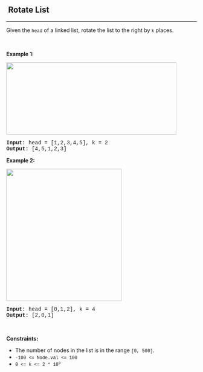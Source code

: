 <h2>  Rotate List</h2><hr><div><p>Given the <code style="font-family: SFMono-Regular, Consolas, &quot;Liberation Mono&quot;, Menlo, Courier, monospace, Bangla1060, sans-serif;">head</code> of a linked&nbsp;list, rotate the list to the right by <code style="font-family: SFMono-Regular, Consolas, &quot;Liberation Mono&quot;, Menlo, Courier, monospace, Bangla1060, sans-serif;">k</code> places.</p>

<p>&nbsp;</p>
<p><strong>Example 1:</strong></p>
<img alt="" src="https://assets.leetcode.com/uploads/2020/11/13/rotate1.jpg" style="width: 450px; height: 191px;">
<pre style="font-family: SFMono-Regular, Consolas, &quot;Liberation Mono&quot;, Menlo, Courier, monospace, Bangla1060, sans-serif;"><strong>Input:</strong> head = [1,2,3,4,5], k = 2
<strong>Output:</strong> [4,5,1,2,3]
</pre>

<p><strong>Example 2:</strong></p>
<img alt="" src="https://assets.leetcode.com/uploads/2020/11/13/roate2.jpg" style="width: 305px; height: 350px;">
<pre style="font-family: SFMono-Regular, Consolas, &quot;Liberation Mono&quot;, Menlo, Courier, monospace, Bangla1060, sans-serif;"><strong>Input:</strong> head = [0,1,2], k = 4
<strong>Output:</strong> [2,0,1]
</pre>

<p>&nbsp;</p>
<p><strong>Constraints:</strong></p>

<ul>
	<li>The number of nodes in the list is in the range <code style="font-family: SFMono-Regular, Consolas, &quot;Liberation Mono&quot;, Menlo, Courier, monospace, Bangla1060, sans-serif;">[0, 500]</code>.</li>
	<li><code style="font-family: SFMono-Regular, Consolas, &quot;Liberation Mono&quot;, Menlo, Courier, monospace, Bangla1060, sans-serif;">-100 &lt;= Node.val &lt;= 100</code></li>
	<li><code style="font-family: SFMono-Regular, Consolas, &quot;Liberation Mono&quot;, Menlo, Courier, monospace, Bangla1060, sans-serif;">0 &lt;= k &lt;= 2 * 10<sup>9</sup></code></li>
</ul>
</div>